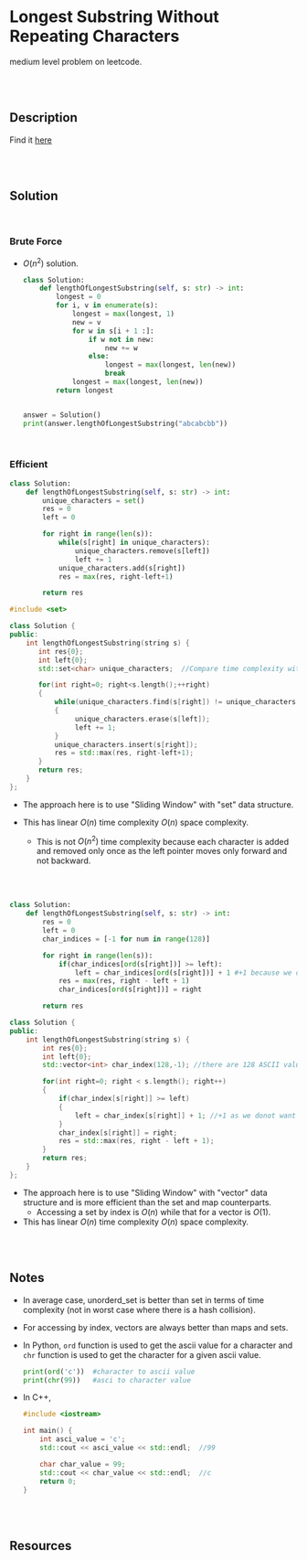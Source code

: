 # Longest Substring Without Repeating Characters

medium level problem on leetcode.

<br>
<br>

## Description

Find it [here](https://leetcode.com/problems/longest-substring-without-repeating-characters/description/)

<br>
<br>

## Solution

<br>

### Brute Force

- $O(n^2)$ solution.

  ```py
  class Solution:
      def lengthOfLongestSubstring(self, s: str) -> int:
          longest = 0
          for i, v in enumerate(s):
              longest = max(longest, 1)
              new = v
              for w in s[i + 1 :]:
                  if w not in new:
                      new += w
                  else:
                      longest = max(longest, len(new))
                      break
              longest = max(longest, len(new))
          return longest


  answer = Solution()
  print(answer.lengthOfLongestSubstring("abcabcbb"))
  ```

<br>

### Efficient

```py
class Solution:
    def lengthOfLongestSubstring(self, s: str) -> int:
        unique_characters = set()
        res = 0
        left = 0

        for right in range(len(s)):
            while(s[right] in unique_characters):
                unique_characters.remove(s[left])
                left += 1
            unique_characters.add(s[right])
            res = max(res, right-left+1)

        return res
```

```cpp
#include <set>

class Solution {
public:
    int lengthOfLongestSubstring(string s) {
       int res{0};
       int left{0};
       std::set<char> unique_characters;  //Compare time complexity with unordered set

       for(int right=0; right<s.length();++right)
       {
           while(unique_characters.find(s[right]) != unique_characters.end())
           {
                unique_characters.erase(s[left]);
                left += 1;
           }
           unique_characters.insert(s[right]);
           res = std::max(res, right-left+1);
       }
       return res;
    }
};
```

- The approach here is to use "Sliding Window" with "set" data structure.

- This has linear $O(n)$ time complexity $O(n)$ space complexity.
  - This is not $O(n^2)$ time complexity because each character is added and removed only once as the left pointer moves only forward and not backward.

<br>
<br>

```py
class Solution:
    def lengthOfLongestSubstring(self, s: str) -> int:
        res = 0
        left = 0
        char_indices = [-1 for num in range(128)]

        for right in range(len(s)):
            if(char_indices[ord(s[right])] >= left):
                left = char_indices[ord(s[right])] + 1 #+1 because we don't want to include the repeat character
            res = max(res, right - left + 1)
            char_indices[ord(s[right])] = right

        return res
```

```cpp
class Solution {
public:
    int lengthOfLongestSubstring(string s) {
        int res{0};
        int left{0};
        std::vector<int> char_index(128,-1); //there are 128 ASCII values.

        for(int right=0; right < s.length(); right++)
        {
            if(char_index[s[right]] >= left)
            {
                left = char_index[s[right]] + 1; //+1 as we donot want to include the repeat
            }
            char_index[s[right]] = right;
            res = std::max(res, right - left + 1);
        }
        return res;
    }
};
```

- The approach here is to use "Sliding Window" with "vector" data structure and is more efficient than the set and map counterparts.
  - Accessing a set by index is $O(n)$ while that for a vector is $O(1)$.
- This has linear $O(n)$ time complexity $O(n)$ space complexity.

<br>
<br>

## Notes

- In average case, unorderd_set is better than set in terms of time complexity (not in worst case where there is a hash collision).
- For accessing by index, vectors are always better than maps and sets.
- In Python, `ord` function is used to get the ascii value for a character and `chr` function is used to get the character for a given ascii value.

  ```py
  print(ord('c'))  #character to ascii value
  print(chr(99))   #asci to character value
  ```

- In C++,

  ```cpp
  #include <iostream>

  int main() {
      int asci_value = 'c';
      std::cout << asci_value << std::endl;  //99

      char char_value = 99;
      std::cout << char_value << std::endl;  //c
      return 0;
  }
  ```

<br>
<br>

## Resources

<br>
<br>
